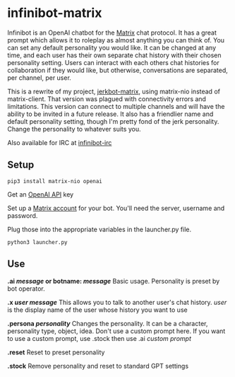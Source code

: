 # infinibot-matrix
Infinibot is an OpenAI chatbot for the [Matrix](https://matrix.org/) chat protocol. It has a great prompt which allows it to roleplay as almost anything you can think of. You can set any default personality you would like. It can be changed at any time, and each user has their own separate chat history with their chosen personality setting. Users can interact with each others chat histories for collaboration if they would like, but otherwise, conversations are separated, per channel, per user.  

This is a rewrite of my project, [jerkbot-matrix](https://github.com/h1ddenpr0cess20/jerkbot-matrix/), using matrix-nio instead of matrix-client.  That version was plagued with connectivity errors and limitations.  This version can connect to multiple channels and will have the ability to be invited in a future release.  It also has a friendlier name and default personality setting, though I'm pretty fond of the jerk personality.  Change the personality to whatever suits you. 

Also available for IRC at [infinibot-irc](https://github.com/h1ddenpr0cess20/infinibot-irc/)


## Setup

```
pip3 install matrix-nio openai
```

Get an [OpenAI API](https://platform.openai.com/signup) key 

Set up a [Matrix account](https://app.element.io/) for your bot.  You'll need the server, username and password.

Plug those into the appropriate variables in the launcher.py file.

```
python3 launcher.py
```

## Use

**.ai _message_ or botname: _message_**
    Basic usage.
    Personality is preset by bot operator.
  
**.x _user message_**
    This allows you to talk to another user's chat history.
    _user_ is the display name of the user whose history you want to use
      
**.persona _personality_**
    Changes the personality.  It can be a character, personality type, object, idea.
    Don't use a custom prompt here.
    If you want to use a custom prompt, use .stock then use .ai _custom prompt_
        
**.reset**
    Reset to preset personality
    
**.stock**
    Remove personality and reset to standard GPT settings
